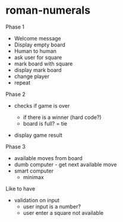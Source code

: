# roman-numerals
Phase 1
- Welcome message
- Display empty board
- Human to human
- ask user for square
- mark board with square
- display mark board
- change player
- repeat

Phase 2
- checks if game is over
   - if there is a winner (hard code?)
   - board is full? = tie

- display game result

Phase 3
- available moves from board
- dumb computer - get next available move
- smart computer
    - minimax

Like to have
- validation on input
  - user input is a number?
  - user enter a square not available

